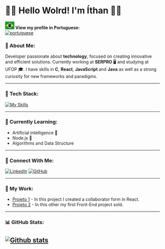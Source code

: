# 👨‍💻 Hello Wolrd!  I'm Íthan 👋🏿

<p align = "left">
  <strong> <img src = "img/br.png" width = 30vw height = 25vh > View my profile in Portuguese: </strong>
<br>
  <a href = "https://github.com/ithanamaral/ithanamaral/blob/main/README.md">
    <img src = "https://img.shields.io/badge/Português-Clique%20aqui-white.svg" alt = "portuguese" /> 
  </a>
</p>


### 🚀 About Me:

Developer passionate about **technology**, focused on creating innovative and efficient solutions. Currently working at **SERPRO** 🖥️ and studying at UFOP 🎓. I have skills in **C**, **React**, **JavaScript** and **Java** as well as a strong curiosity for new frameworks and paradigms.

---

### 🔧 Tech Stack:
[![My Skills](https://skillicons.dev/icons?i=js,html,css,react,c,java,vscode)](https://skillicons.dev)

---

### 🧠 Currently Learning:
- Artificial intelligence 🤖
- Node.js 🔧
- Algorithms and Data Structure

---

### 🔗 Connect With Me:
[![LinkedIn](https://img.shields.io/badge/-LinkedIn-0A66C2?logo=linkedin&logoColor=white&style=flat)](https://www.linkedin.com/in/ithan-p-amaral-4b8751262?utm_source=share&utm_campaign=share_via&utm_content=profile&utm_medium=android_app)
[![GitHub](https://img.shields.io/badge/-GitHub-181717?logo=github&logoColor=white&style=flat)](https://github.com/ithanamaral)

---

### 💼 My Work:

- [Projeto 1](https://github.com/ithanamaral/Organo) - In this project I created a collaborator form in React.
- [Projeto 2](https://github.com/ithanamaral/PIBARE) - In this other my first Front-End project sold.

---


### 📊 GitHub Stats:

[![Github stats](https://github-readme-stats.vercel.app/api?username=ithanamaral&show_icons=true&theme=tokyonight)](https://github.com/anuraghazra/github-readme-stats)
---




<!--
*ithanamaral/ithanamaral* is a ✨ special ✨ repository because its README.md (this file) appears on your GitHub profile. -->
